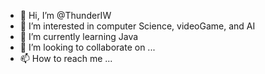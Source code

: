 - 👋 Hi, I’m @ThunderIW
- 👀 I’m interested in computer Science, videoGame, and AI
- 🌱 I’m currently learning Java
- 💞️ I’m looking to collaborate on ...
- 📫 How to reach me ...

<!---
ThunderIW/ThunderIW is a ✨ special ✨ repository because its `README.md` (this file) appears on your GitHub profile.
You can click the Preview link to take a look at your changes.
--->
